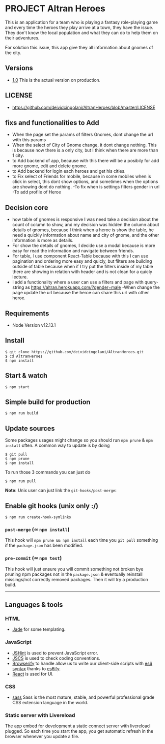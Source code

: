 
# PROJECT Altran Heroes
This is an application for a team who is playing a fantasy role-playing game and every time the heroes they play arrive at a town, they have the issue. They don't know the local population and what they can do to help them on their adventures. 

For solution this issue, this app give they all information about gnomes of the city.

## Versions
- [1.0](http://altran.herokuapp.com/) This is the actual version on production.


## LICENSE 
- https://github.com/deividcingolani/AltranHeroes/blob/master/LICENSE


## fixs and functionalities to Add
- When the page set the params of filters Gnomes, dont change the url with this params
- When the select of City of Gnome change, it dont change nothing. This is because now there is a only city, but I think when there are more than 1 city.
- to Add backend of app, because with this there will be a posibily for add more gnome, edit and delete gnome.
- to Add backend for login each heroes and get his cities.
- to Fix select of Friends for mobile, because in some mobiles when is click in select, this dont show options, and sometimes when the options are showing dont do nothing.
-To fix when is settings filters gender in url
-To add profile of Heroe

## Decision core
- how table of gnomes is responsive I was need take a decision about the count of column to show, and my decision was hidden the column about details of gnomes, because I think when a heroe is show the table, he need a quickly information about name and city of gnome, and the other information is more as details.
- For show the details of gnomes, I decide use a modal because is more easy for read the information and navigate between friends.
- For table, I use component React-Table because with this I can use pagination and ordering more easy and quicly, but filters are building outside of table because when if I try put the filters inside of my table there are showing in relation with header and is not clean for a quicly lecture.
- I add a functionality where a user can use a filters and page with query-string as 
    https://altran.herokuapp.com/?gender=male
-When change the page update the url because the heroe can share this url with other heroe.

## Requirements

- Node Version v12.13.1

## Install

    $ git clone https://github.com/deividcingolani/AltranHeroes.git
    $ cd AltranHeroes
    $ npm install

## Start & watch

    $ npm start

## Simple build for production

    $ npm run build

## Update sources

Some packages usages might change so you should run `npm prune` & `npm install` often.
A common way to update is by doing

    $ git pull
    $ npm prune
    $ npm install

To run those 3 commands you can just do

    $ npm run pull

**Note:** Unix user can just link the `git-hooks/post-merge`:

## Enable git hooks (unix only :/)

    $ npm run create-hook-symlinks

### `post-merge` (≃ `npm install`)

This hook will `npm prune && npm install` each time you `git pull` something if the `package.json` has been modified.

### `pre-commit` (≃ `npm test`)

This hook will just ensure you will commit something not broken bye pruning npm packages not in the `package.json` & eventually reinstall missings/not correctly removed packages.
Then it will try a production build.

---

## Languages & tools

### HTML

- [Jade](http://jade-lang.com/) for some templating.

### JavaScript

- [JSHint](http://www.jshint.com/docs/) is used to prevent JavaScript error.
- [JSCS](https://npmjs.org/package/jscs) is used to check coding conventions.
- [Browserify](http://browserify.org/) to handle allow us to write our client-side scripts with [es6 syntax](http://es6.github.io/) thanks to [es6ify](https://github.com/thlorenz/es6ify).
- [React](http://facebook.github.io/react) is used for UI.

### CSS
- [sass](https://sass-lang.com/) Sass is the most mature, stable, and powerful professional grade CSS extension language in the world. 
### Static server with Livereload

The app embed for development a static connect server with livereload plugged.
So each time you start the app, you get automatic refresh in the browser whenever you update a file.
